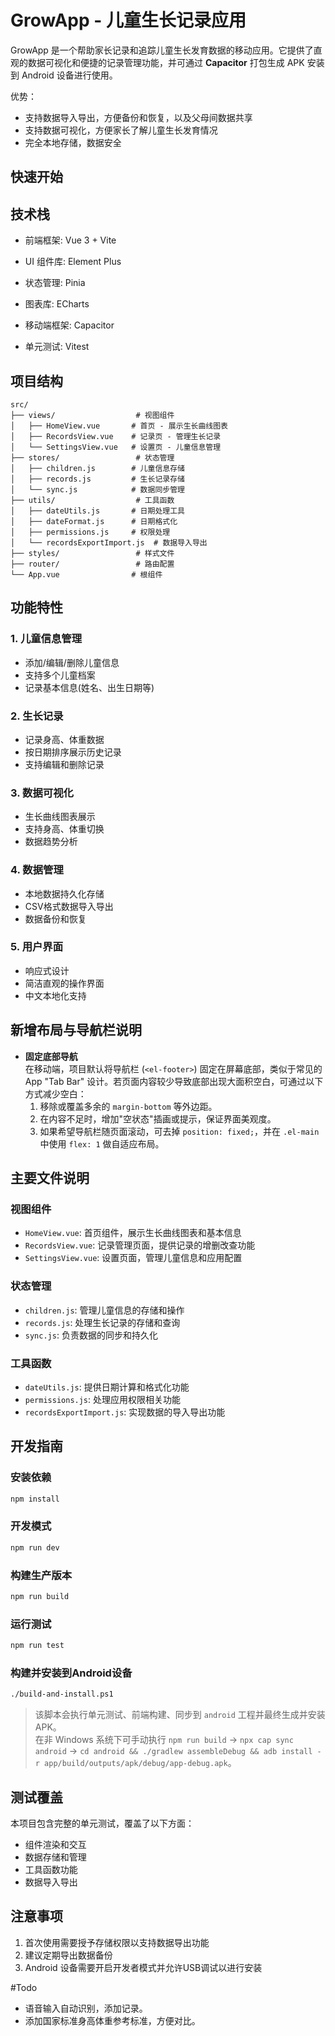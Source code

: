 # GrowApp - 儿童生长记录应用

GrowApp 是一个帮助家长记录和追踪儿童生长发育数据的移动应用。它提供了直观的数据可视化和便捷的记录管理功能，并可通过 **Capacitor** 打包生成 APK 安装到 Android 设备进行使用。

优势：
- 支持数据导入导出，方便备份和恢复，以及父母间数据共享
- 支持数据可视化，方便家长了解儿童生长发育情况
- 完全本地存储，数据安全

## 快速开始
## 技术栈

- 前端框架: Vue 3 + Vite
- UI 组件库: Element Plus
- 状态管理: Pinia

- 图表库: ECharts
- 移动端框架: Capacitor
- 单元测试: Vitest

## 项目结构

```
src/
├── views/                  # 视图组件
│   ├── HomeView.vue       # 首页 - 展示生长曲线图表
│   ├── RecordsView.vue    # 记录页 - 管理生长记录
│   └── SettingsView.vue   # 设置页 - 儿童信息管理
├── stores/                 # 状态管理
│   ├── children.js        # 儿童信息存储
│   ├── records.js         # 生长记录存储
│   └── sync.js            # 数据同步管理
├── utils/                  # 工具函数
│   ├── dateUtils.js       # 日期处理工具
│   ├── dateFormat.js      # 日期格式化
│   ├── permissions.js     # 权限处理
│   └── recordsExportImport.js  # 数据导入导出
├── styles/                 # 样式文件
├── router/                 # 路由配置
└── App.vue                # 根组件
```

## 功能特性

### 1. 儿童信息管理
- 添加/编辑/删除儿童信息
- 支持多个儿童档案
- 记录基本信息(姓名、出生日期等)

### 2. 生长记录
- 记录身高、体重数据
- 按日期排序展示历史记录
- 支持编辑和删除记录

### 3. 数据可视化
- 生长曲线图表展示
- 支持身高、体重切换
- 数据趋势分析

### 4. 数据管理
- 本地数据持久化存储
- CSV格式数据导入导出
- 数据备份和恢复

### 5. 用户界面
- 响应式设计
- 简洁直观的操作界面
- 中文本地化支持

## 新增布局与导航栏说明

- **固定底部导航**  
  在移动端，项目默认将导航栏 (`<el-footer>`) 固定在屏幕底部，类似于常见的 App "Tab Bar" 设计。若页面内容较少导致底部出现大面积空白，可通过以下方式减少空白：  
  1. 移除或覆盖多余的 `margin-bottom` 等外边距。  
  2. 在内容不足时，增加"空状态"插画或提示，保证界面美观度。  
  3. 如果希望导航栏随页面滚动，可去掉 `position: fixed;`，并在 `.el-main` 中使用 `flex: 1` 做自适应布局。

## 主要文件说明

### 视图组件
- `HomeView.vue`: 首页组件，展示生长曲线图表和基本信息
- `RecordsView.vue`: 记录管理页面，提供记录的增删改查功能
- `SettingsView.vue`: 设置页面，管理儿童信息和应用配置

### 状态管理
- `children.js`: 管理儿童信息的存储和操作
- `records.js`: 处理生长记录的存储和查询
- `sync.js`: 负责数据的同步和持久化

### 工具函数
- `dateUtils.js`: 提供日期计算和格式化功能
- `permissions.js`: 处理应用权限相关功能
- `recordsExportImport.js`: 实现数据的导入导出功能

## 开发指南

### 安装依赖
```bash
npm install
```

### 开发模式
```bash
npm run dev
```

### 构建生产版本
```bash
npm run build
```

### 运行测试
```bash
npm run test
```

### 构建并安装到Android设备
```bash
./build-and-install.ps1
```
> 该脚本会执行单元测试、前端构建、同步到 `android` 工程并最终生成并安装 APK。  
> 在非 Windows 系统下可手动执行 `npm run build` → `npx cap sync android` → `cd android && ./gradlew assembleDebug && adb install -r app/build/outputs/apk/debug/app-debug.apk`。

## 测试覆盖

本项目包含完整的单元测试，覆盖了以下方面：
- 组件渲染和交互
- 数据存储和管理
- 工具函数功能
- 数据导入导出

## 注意事项

1. 首次使用需要授予存储权限以支持数据导出功能
2. 建议定期导出数据备份
3. Android 设备需要开启开发者模式并允许USB调试以进行安装

#Todo
- 语音输入自动识别，添加记录。
- 添加国家标准身高体重参考标准，方便对比。
